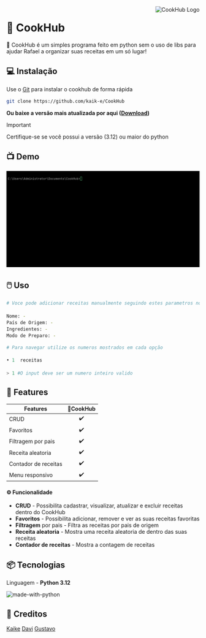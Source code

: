 <a>
    <img src="https://i.imgur.com/4KTdED7.png" alt="CookHub Logo" title="CookHub" align="right" height="70" />
</a>

# 🍴 CookHub

🍴 CookHub é um simples programa feito em python sem o uso de libs para ajudar Rafael a organizar suas receitas em um só lugar!

## 💻 Instalação

Use o [Git](https://git-scm.com/) para instalar o cookhub de forma rápida

```bash
git clone https://github.com/kaik-e/CookHub
```

**Ou baixe a versão mais atualizada por aqui ([Download](https://github.com/kaik-e/CookHub/archive/refs/tags/python.zip))**

> [!IMPORTANT]  
> Certifique-se se você possui a versão (3.12) ou maior do python

## 📺 Demo

![Demo gif](img/cook.gif)

## 🖱️ Uso

```bash
# Voce pode adicionar receitas manualmente seguindo estes parametros no arquivo [receitas.txt]

Nome: -
País de Origem: -
Ingredientes: -
Modo de Preparo: -
```

```python
# Para navegar utilize os numeros mostrados em cada opção

• 1  receitas

> 1 #O input deve ser um numero inteiro valido
```

## 🎯 Features

| Features             | 🍴CookHub |
| -------------------- | :-------: |
| CRUD                 |    ✔️     |
| Favoritos            |    ✔️     |
| Filtragem por pais   |    ✔️     |
| Receita aleatoria    |    ✔️     |
| Contador de receitas |    ✔️     |
| Menu responsivo      |    ✔️     |

#### ⚙️ Funcionalidade

- **CRUD** - Possibilita cadastrar, visualizar, atualizar e excluir receitas dentro do CookHub
- **Favoritos** - Possibilita adicionar, remover e ver as suas receitas favoritas
- **Filtragem** por pais - Filtra as receitas por pais de origem
- **Receita aleatoria** - Mostra uma receita aleatoria de dentro das suas receitas
- **Contador de receitas** - Mostra a contagem de receitas

## 📦 Tecnologias

Linguagem - **Python 3.12**

![made-with-python](https://img.shields.io/badge/Made%20with-Python3-brightgreen)

## 👥 Creditos

[Kaike](https://github.com/kaik-e) [Davi](https://github.com/davimqz) [Gustavo](https://github.com/Gustaguiar02)
